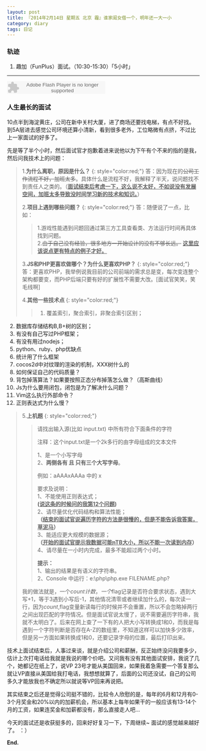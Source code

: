 ```yaml
---
layout: post
title: 『2014年2月14日 星期五 北京 霾』谁家闺女借一个，明年还一大一小
category: diary
tags: 日记
---
```

### **轨迹**
1. 趣加（FunPlus）面试。（10:30-15:30）「5小时」

- - -
<embed src="http://www.xiami.com/widget/0_1769834090/singlePlayer.swf" type="application/x-shockwave-flash" width="257" height="33" wmode="transparent">

### **人生最长的面试**

10点半到海淀黄庄，公司在新中关村大厦，进了商场还要找电梯，有点不好找。到5A层进去感觉公司环境还算小清新，看到很多老外，工位略微有点挤，不过比上一家面试的好多了。

先是等了半个小时，然后面试官才抱歉着进来说他以为下午有个不来的指的是我，然后问我技术上的问题：

> 1.**为什么离职，原因是什么？**
> {: style="color:red;"}
> 答：因为现在的<del>公司工作流程不好，加班太多</del>。具体什么是流程不好，我解释了半天，说问题找不到责任人之类的。（<ins>**面试结束后考虑一下，这么说不太好，不如说没有发展空间，加班太多导致没时间学习新的技术和知识。**</ins>）
>
> 2.**项目上遇到哪些问题？**
> {: style="color:red;"}
> 答：随便说了一点，比如：
>
>> 1.游戏性能遇到问题回通过第三方工具查看类、方法运行时间再具体找到问题。  
>> 2.<del>由于自己没有经验，很多地方一开始设计的没有不够长远。</del>
<ins>**这里应该说点更有特点的例子才好。**</ins>
>
> 3.**JS和PHP更喜欢做哪个？为什么更喜欢PHP？**
> {: style="color:red;"}
> 答：更喜欢PHP，我举例说我目前的公司前端的需求总是变，每次变连整个架构都要变，而PHP后端只要有好的扩展性不需要大改。[面试官笑笑，笑毛线啊]
>
> 4.**其他一些技术点**
> {: style="color:red;"}
>>1. 覆盖索引，聚合索引，非聚合索引区别；  
2. 数据库存储结构B,B+树的区别；  
3. 有没有自己写过PHP框架；  
4. 有没有用过nodejs；  
5. python、ruby、php优缺点
6. 统计用了什么框架
7. cocos2d中对纹理的渲染的机制，XXX树什么的
8. 如何保证自己的代码质量？
9. 背包掉落算法？如果要按照正态分布掉落怎么做？（高斯曲线）
10. Js为什么要用闭包，闭包是为了解决什么问题？
11. Vim这么执行外部命令？
12. 正则表达式为什么慢？
>
> 5.**上机题**
> {: style="color:red;"}
>> 请找出输入源(比如 input.txt) 中所有符合下面条件的字符   
>>
>>	注释：这个input.txt是一个2k多行的由字母组成的文本文件
>>
>>1、是一个小写字母  
>>2、**两侧各有 且 只有三个大写字母**。
>>
>>例如：aAAAxAAAa 中的 x
>>
>>要求及说明：  
1、不能使用正则表达式；  
**(<ins>说这条的时候问的我第12个问题</ins>)**  
2、请尽量优化代码结构和算法性能；  
**（<ins>结束的面试官说遍历字符的方法是很慢的，但是不能告诉我答案，草泥马</ins>）**  
3、能适应更大规模的数据源；  
**（<ins>开始的面试官提示我数据可能nTB大小，所以不能一次读到内存</ins>）**  
4、请尽量在一小时内完成，最多不能超过两个小时。  
>>
>> **提示：**  
1、输出的结果是有语义的字符串。  
2、Console 中运行：e:\php\php.exe FILENAME.php?
>
>我的做法就是，一个$count计数，一个$flag记录是否符合要求状态，遇到大写+1，等于3遇到小写后-1，其他情况清零或者继续加什么的，每次读一行，因为$count,$flag变量新读每行的时候并不会重置，所以不会忽略掉两行之间出现匹配的字符情况。但是面试官说太慢了，说不需要遍历字符串，我就不太明白了。后来在网上查了一下有的人把大小写转换成1和0，而我是每遇到一个字符判断是否存在A-Z的数组里，不知道这样可以加快多少效率，但是另一方面如果转换成1和0，还要记录字母的位置，最后打印出来。

技术上面试结束后，人事过来谈，就是介绍公司和薪酬，反正始终没问我要多少，估计上次打电话给我就是我说的哪个价吧。又问我有没有其他面试安排，我说了几个，她都记在纸上了，说VP 23号才能从美国回来，如果我着急需要一个答复那么就让VP直接从美国给我打电话，我想想就算了，后面的公司还没试，自己的公司多久才能放我也不确定所以就说等VP回来再说把。

其实结束之后还是觉得公司挺不错的，比较令人欣慰的是，每年的6月和12月有0-3个月奖金和20%以内的加薪机会，所以基本上每年如果干的一般应该有13-14个月的工资，如果连奖金和加薪都没有，那么直接走人吧...

今天的面试还是收获挺多的，回来好好复习一下，下周继续~ 面试的感觉越来越好了。 ：）

**End.**